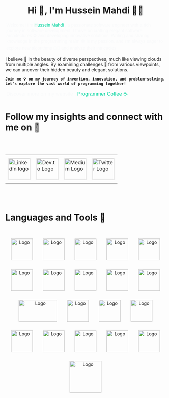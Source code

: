 <h1 align="center"> Hi 👋, I'm  Hussein Mahdi 👨‍💻</h1>
   
<p style="font-size: 14px; font-family:Verdana, Geneva, Tahoma, sans-serif; color:#f8f9fa ; padding: 3px; ">
 Welcome!  I'm <span style="color:#06d6a0 ;">Hussein Mahdi</span> , a passionate software engineer with a rich journey in software development. I thrive on crafting elegant software architectures ⚙ and developing innovative solutions. Writing and sharing knowledge in the programming realm 🕸 is my passion, and I'm always eager to explore new algorithms 🏴‍☠️ and analyze their intricacies.
<br>


I believe 🎯 in the beauty of diverse perspectives, much like viewing clouds from multiple angles. By examining challenges 🥇 from various viewpoints, we can uncover their hidden beauty and elegant solutions.
<br>

    
 
**`Join me 💡 on my journey of invention, innovation, and problem-solving. Let's explore the vast world of programming together!`**
    </p>
     
   <span style="font-size: 16px; font-family:Verdana, Geneva, Tahoma, sans-serif; color:#f8f9fa ; padding: 3px; ">
    Discover more on my website :
    <a href="https://hu8ma.github.io" style="color: #06d6a0;font-size: 16px;text-decoration: none;">Programmer Coffee ☕ </a>
   </span> 

   <br>

   
  
  #  Follow my insights and connect with me on  🥇
  <br>
   <br>
   
   
<table align="center" style="border-collapse: collapse; border: none;">
  <tr>
    <td style="padding: 10px; border: none;"><img src="https://cdn-icons-png.flaticon.com/512/2335/2335380.png" alt="LinkedIn logo" style="width: 68px; height: 68px;"></td>
    <td style="padding: 10px; border: none;"><img src="https://cdn-icons-png.flaticon.com/512/5969/5969109.png" alt="Dev.to Logo" style="width: 68px; height: 68px;"></td>
    <td style="padding: 10px; border: none;"><img src="https://cdn-icons-png.flaticon.com/512/5968/5968906.png" alt="Medium Logo" style="width: 68px; height: 68px;"></td>
    <td style="padding: 10px; border: none;"><img src="https://uxwing.com/wp-content/themes/uxwing/download/brands-and-social-media/bluesky-icon.png" alt="Twitter Logo" style="width: 68px; height: 68px;"></td>
  </tr>
</table>




<br>
<br>
 
 
   # Languages ​​and Tools 🧰 
 

   <br>
 
 <div  align="center"> 
 <img src="https://cdn-icons-png.flaticon.com/512/226/226777.png" alt="Logo"style="width: 68px; height: 68px; margin: 14px; ;" >
 <img src="https://cdn-icons-png.flaticon.com/512/6132/6132222.png" alt="Logo"style="width: 68px; height: 68px; margin: 14px; ;" >
 <img src="https://cdn-icons-png.flaticon.com/512/6132/6132221.png" alt="Logo"style="width: 68px; height: 68px; margin: 14px; ;" >
 <img src="https://cdn-icons-png.flaticon.com/512/1051/1051277.png" alt="Logo"style="width: 68px; height: 68px; margin: 14px; ;" >
 <img src="https://cdn-icons-png.flaticon.com/512/732/732190.png" alt="Logo"style="width: 68px; height: 68px; margin: 14px; ;" >
 <img src="https://cdn-icons-png.flaticon.com/512/5968/5968292.png" alt="Logo"style="width: 68px; height: 68px; margin: 14px; ;" >
 <img src="https://cdn-icons-png.flaticon.com/512/16425/16425634.png" alt="Logo"style="width: 68px; height: 68px; margin: 14px; ;" >
 <img src="https://github.com/dotnet/brand/blob/main/logo/dotnet-logo.png?raw=true" alt="Logo"style="width: 68px; height: 68px; margin: 14px; ;" >
 <img src="https://cdn-icons-png.flaticon.com/512/5968/5968364.png" alt="Logo"style="width: 68px; height: 68px; margin: 14px; ;" >
 <img src="https://upload.wikimedia.org/wikipedia/commons/2/29/Postgresql_elephant.svg" alt="Logo"style="width: 68px; height: 68px; margin: 14px; ;" >
 <img src="https://upload.wikimedia.org/wikipedia/commons/3/38/SQLite370.svg" alt="Logo"style="width: 120px; height: 68px; margin: 14px; ;" >
 <img src="https://www.svgrepo.com/show/331488/mongodb.svg" alt="Logo"style="width: 68px; height: 68px; margin: 14px; ;" >
 <img src="https://www.svgrepo.com/show/354272/redis.svg" alt="Logo"style="width: 68px; height: 68px; margin: 14px; ;" >
 <img src="https://cdn-icons-png.flaticon.com/512/15466/15466163.png" alt="Logo"style="width: 68px; height: 68px; margin: 14px; ;" >
 <img src="https://img.icons8.com/?size=256&id=EgOU93v1DHjU&format=png" alt="Logo"style="width: 68px; height: 68px; margin: 14px; ;" >
 <img src="https://www.svgrepo.com/show/354202/postman-icon.svg" alt="Logo"style="width: 68px; height: 68px; margin: 14px; ;" >
 <img src="https://www.svgrepo.com/show/452129/vs-code.svg" alt="Logo"style="width: 68px; height: 68px; margin: 14px; ;" >
 <img src="https://www.svgrepo.com/show/354520/visual-studio.svg" alt="Logo"style="width: 68px; height: 68px; margin: 14px; ;" >
 <img src="https://img.icons8.com/?size=256&id=UE01mCLFBOl4&format=png" alt="Logo"style="width: 68px; height: 68px; margin: 14px; ;" >
 <img src="https://raw.githubusercontent.com/tailwindlabs/tailwindcss/HEAD/.github/logo-dark.svg" alt="Logo" style="width: 100px; height: 100px; margin: 14px;" />

</div>
<br>

 <br>

 </body>
